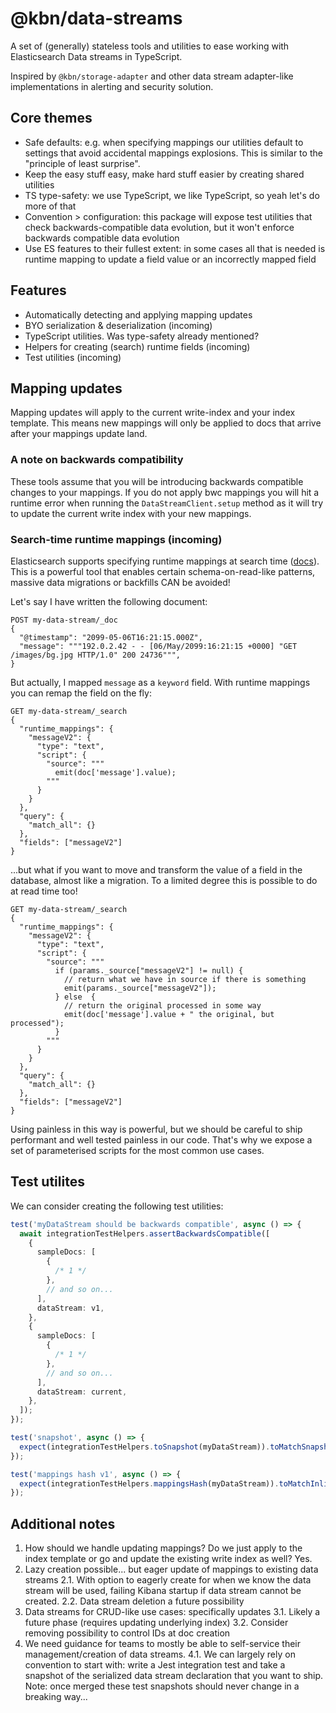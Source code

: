 # @kbn/data-streams

A set of (generally) stateless tools and utilities to ease working with Elasticsearch Data streams in TypeScript.

Inspired by `@kbn/storage-adapter` and other data stream adapter-like implementations in alerting and security solution.

## Core themes

* Safe defaults: e.g. when specifying mappings our utilities default to settings that avoid accidental mappings explosions. This is similar to the "principle of least surprise".
* Keep the easy stuff easy, make hard stuff easier by creating shared utilities
* TS type-safety: we use TypeScript, we like TypeScript, so yeah let's do more of that
* Convention > configuration: this package will expose test utilities that check backwards-compatible data evolution, but it won't enforce backwards compatible data evolution
* Use ES features to their fullest extent: in some cases all that is needed is runtime mapping to update a field value or an incorrectly mapped field

## Features

* Automatically detecting and applying mapping updates
* BYO serialization & deserialization (incoming)
* TypeScript utilities. Was type-safety already mentioned?
* Helpers for creating (search) runtime fields (incoming)
* Test utilities (incoming)


## Mapping updates

Mapping updates will apply to the current write-index and your index template. This means new mappings will only be applied to docs that arrive after your mappings update land.

### A note on backwards compatibility

These tools assume that you will be introducing backwards compatible changes to your mappings. If you do not apply bwc mappings you will hit a runtime error when running the `DataStreamClient.setup` method as it will try to update the current write index with your new mappings.

### Search-time runtime mappings (incoming)

Elasticsearch supports specifying runtime mappings at search time ([docs](https://www.elastic.co/docs/manage-data/data-store/mapping/define-runtime-fields-in-search-request)). This is a powerful tool that enables certain schema-on-read-like patterns, massive data migrations or backfills CAN be avoided!

Let's say I have written the following document:

```
POST my-data-stream/_doc
{
  "@timestamp": "2099-05-06T16:21:15.000Z",
  "message": """192.0.2.42 - - [06/May/2099:16:21:15 +0000] "GET /images/bg.jpg HTTP/1.0" 200 24736""",
}
```

But actually, I mapped `message` as a `keyword` field. With runtime mappings you can remap the field on the fly:

```
GET my-data-stream/_search
{
  "runtime_mappings": {
    "messageV2": {
      "type": "text",
      "script": {
        "source": """
          emit(doc['message'].value);
        """
      }
    }
  },
  "query": {
    "match_all": {}
  },
  "fields": ["messageV2"]
}
```

...but what if you want to move and transform the value of a field in the database, almost like a migration. To a limited degree this is possible to do at read time too!

```
GET my-data-stream/_search
{
  "runtime_mappings": {
    "messageV2": {
      "type": "text",
      "script": {
        "source": """
          if (params._source["messageV2"] != null) {
            // return what we have in source if there is something
            emit(params._source["messageV2"]);
          } else  {
            // return the original processed in some way
            emit(doc['message'].value + " the original, but processed");
          }
        """
      }
    }
  },
  "query": {
    "match_all": {}
  },
  "fields": ["messageV2"]
}
```

Using painless in this way is powerful, but we should be careful to ship performant and well tested painless in our code. That's why we expose a set of parameterised scripts for the most common use cases.

## Test utilites

We can consider creating the following test utilities:

```ts
test('myDataStream should be backwards compatible', async () => {
  await integrationTestHelpers.assertBackwardsCompatible([
    {
      sampleDocs: [
        {
          /* 1 */
        },
        // and so on...
      ],
      dataStream: v1,
    },
    {
      sampleDocs: [
        {
          /* 1 */
        },
        // and so on...
      ],
      dataStream: current,
    },
  ]);
});

test('snapshot', async () => {
  expect(integrationTestHelpers.toSnapshot(myDataStream)).toMatchSnapshot();
});

test('mappings hash v1', async () => {
  expect(integrationTestHelpers.mappingsHash(myDataStream)).toMatchInlineSnapshot(`hash-1`);
});
```

## Additional notes

1. How should we handle updating mappings? Do we just apply to the index template or go and update the existing write index as well? Yes.
2. Lazy creation possible... but eager update of mappings to existing data streams
   2.1. With option to eagerly create for when we know the data stream will be used, failing Kibana startup if data stream cannot be created.
   2.2. Data stream deletion a future possibility
3. Data streams for CRUD-like use cases: specifically updates
   3.1. Likely a future phase (requires updating underlying index)
   3.2. Consider removing possibility to control IDs at doc creation
4. We need guidance for teams to mostly be able to self-service their management/creation of data streams.
   4.1. We can largely rely on convention to start with: write a Jest integration test and take a snapshot of the serialized data stream declaration that you want to ship. Note: once merged these test snapshots should never change in a breaking way...
